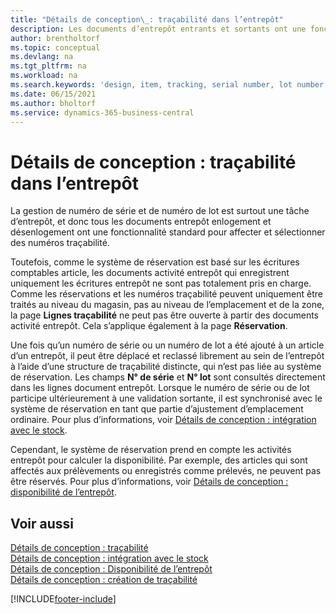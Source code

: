 ```yaml
---
title: "Détails de conception\_: traçabilité dans l’entrepôt"
description: Les documents d’entrepôt entrants et sortants ont une fonctionnalité standard pour l’attribution et la sélection des numéros de traçabilité.
author: brentholtorf
ms.topic: conceptual
ms.devlang: na
ms.tgt_pltfrm: na
ms.workload: na
ms.search.keywords: 'design, item, tracking, serial number, lot number, outbound documents'
ms.date: 06/15/2021
ms.author: bholtorf
ms.service: dynamics-365-business-central
---
```

# Détails de conception : traçabilité dans l’entrepôt
La gestion de numéro de série et de numéro de lot est surtout une tâche d’entrepôt, et donc tous les documents entrepôt enlogement et désenlogement ont une fonctionnalité standard pour affecter et sélectionner des numéros traçabilité.  

Toutefois, comme le système de réservation est basé sur les écritures comptables article, les documents activité entrepôt qui enregistrent uniquement les écritures entrepôt ne sont pas totalement pris en charge. Comme les réservations et les numéros traçabilité peuvent uniquement être traités au niveau du magasin, pas au niveau de l’emplacement et de la zone, la page **Lignes traçabilité** ne peut pas être ouverte à partir des documents activité entrepôt. Cela s’applique également à la page **Réservation**.  

Une fois qu’un numéro de série ou un numéro de lot a été ajouté à un article d’un entrepôt, il peut être déplacé et reclassé librement au sein de l’entrepôt à l’aide d’une structure de traçabilité distincte, qui n’est pas liée au système de réservation. Les champs **N° de série** et **N° lot** sont consultés directement dans les lignes document entrepôt. Lorsque le numéro de série ou de lot participe ultérieurement à une validation sortante, il est synchronisé avec le système de réservation en tant que partie d’ajustement d’emplacement ordinaire. Pour plus d’informations, voir [Détails de conception : intégration avec le stock](design-details-integration-with-inventory.md).  

Cependant, le système de réservation prend en compte les activités entrepôt pour calculer la disponibilité. Par exemple, des articles qui sont affectés aux prélèvements ou enregistrés comme prélevés, ne peuvent pas être réservés. Pour plus d’informations, voir [Détails de conception : disponibilité de l’entrepôt](design-details-availability-in-the-warehouse.md).

## Voir aussi  
[Détails de conception : traçabilité](design-details-item-tracking.md)  
[Détails de conception : intégration avec le stock](design-details-integration-with-inventory.md)  
[Détails de conception : Disponibilité de l’entrepôt](design-details-availability-in-the-warehouse.md)  
[Détails de conception : création de traçabilité](design-details-item-tracking-design.md)


[!INCLUDE[footer-include](includes/footer-banner.md)]